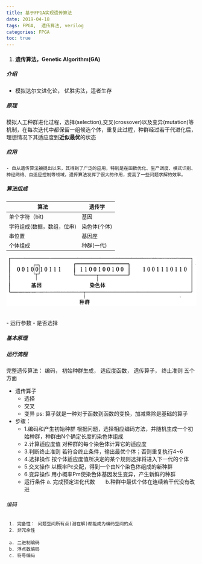 ```yaml
---
title: 基于FPGA实现遗传算法
date: 2019-04-18
tags: FPGA,  遗传算法, verilog
categories: FPGA
toc: true
---
```



1. #### 遗传算法，Genetic Algorithm(GA)  

 ##### 介绍

  - 模拟达尔文进化论， 优胜劣汰，适者生存  

 ##### 原理
 
  模拟人工种群进化过程，选择(selection),交叉(crossover)以及变异(mutation)等机制，在每次迭代中都保留一组候选个体，重复此过程，种群经过若干代进化后，理想情况下其适应度到**近似最优**的状态  

##### 应用

    - 自从遗传算法被提出以来，其得到了广泛的应用，特别是在函数优化、生产调度、模式识别、神经网络、自适应控制等领域，遗传算法发挥了很大的作用，提高了一些问题求解的效率。

##### 算法组成

   |算法|遗传学|
   |---|---|
   |单个字符（bit)| 基因|
   |字符组成(数据，数组，位串) | 染色体(个体)
   |串位置|基因座|
   | 个体组成 | 种群(一代)
  ![遗传算法种群示意图](image/screenshot/2019-04-20-14-53-31.png)


<br/>
  - 运行参数
    - 是否选择
    

##### 基本原理

##### 运行流程  

  完整遗传算法： 编码， 初始种群生成， 适应度函数， 遗传算子， 终止准则  五个方面
  - 遗传算子
    - 选择
    - 交叉
    - 变异
  ps:  算子就是一种对于函数到函数的变换，加减乘除是基础的算子
  - 步骤：
    - 1.编码和产生初始种群
      根据问题，选择相应编码方法，并随机生成一个初始种群，种群由N个确定长度的染色体组成
    - 2.计算适应度值
      对种群的每个染色体计算它的适应度
    - 3.判断终止准则
      若符合终止条件，输出最优个体；否则重复执行4~6
    - 4.选择操作
      按个体适应度值所决定的某个规则选择将进入下一代的个体
    - 5.交叉操作
      以概率Pc交配，得到一个由N个染色体组成的新种群
    - 6.变异操作
      用小概率Pm使染色体基因发生变异，产生新鲜的种群
    - 运行条件
      a. 完成预定进化代数　　b.种群中最优个体在连续若干代没有改进   

###### 编码

     1. 完备性： 问题空间所有点(潜在解)都能成为编码空间的点
     2. 非冗余性 

     a. 二进制编码  
     b. 浮点数编码  
     c. 符号编码  